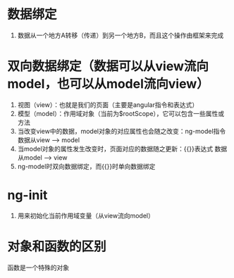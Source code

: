 # 数据绑定
1. 数据从一个地方A转移（传递）到另一个地方B，而且这个操作由框架来完成
# 双向数据绑定（数据可以从view流向model，也可以从model流向view）
1. 视图（view）：也就是我们的页面（主要是angular指令和表达式）
2. 模型（model）：作用域对象（当前为$rootScope），它可以包含一些属性或方法
3. 当改变view中的数据，model对象的对应属性也会随之改变：ng-model指令 数据从view --> model
4. 当model对象的属性发生改变时，页面对应的数据随之更新：{{}}表达式   数据从model --> view
5. ng-model时双向数据绑定，而{{}}时单向数据绑定
# ng-init 
1. 用来初始化当前作用域变量（从view流向model）

# 对象和函数的区别
函数是一个特殊的对象
